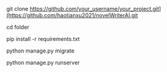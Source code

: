 git clone https://github.com/your_username/your_project.git](https://github.com/haotianxu2021/novelWriterAI.git

cd folder

pip install -r requirements.txt

python manage.py migrate

python manage.py runserver
